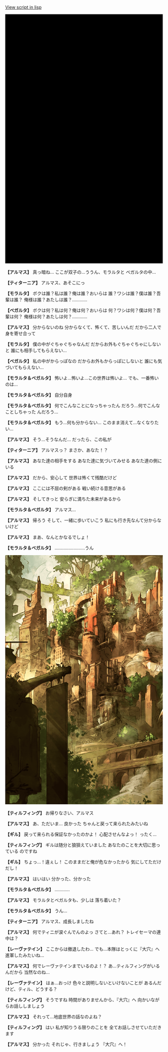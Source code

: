 [View script in lisp](../scripts/100705060.txt)

![bg_black.png](../images/backgrounds/bg_black.png)

**【アルマス】**
真っ暗ね…
ここが双子の…ううん、モラルタと
ベガルタの中…

**【ティターニア】**
アルマス、あそこにっ

**【モラルタ】**
ボクは誰？私は誰？俺は誰？おいらは
誰？ワシは誰？僕は誰？吾輩は誰？
俺様は誰？あたしは誰？…………

**【ベガルタ】**
ボクは何？私は何？俺は何？おいらは
何？ワシは何？僕は何？吾輩は何？
俺様は何？あたしは何？…………

**【アルマス】**
分からないのね
分からなくて、怖くて、苦しいんだ
だから二人で身を寄せ合って

**【モラルタ】**
僕の中がぐちゃぐちゃなんだ
だからお外もぐちゃぐちゃにしないと
誰にも相手してもらえない…

**【ベガルタ】**
私の中がからっぽなの
だからお外もからっぽにしないと
誰にも気づいてもらえない…

**【モラルタ＆ベガルタ】**
怖いよ…怖いよ…この世界は怖いよ…
でも、一番怖いのは…

**【モラルタ＆ベガルタ】**
自分自身

**【モラルタ＆ベガルタ】**
何でこんなことになっちゃったん
だろう…何でこんなことしちゃった
んだろう…

**【モラルタ＆ベガルタ】**
もう…何も分からない…
このまま消えて…なくなりたい…

**【アルマス】**
そう…そうなんだ…
だったら、この私が

**【ティターニア】**
アルマスっ？
まさか、あなた！？

**【アルマス】**
あなた達の相手をする
あなた達に気づいてみせる
あなた達の側にいる

**【アルマス】**
だから、安心して
世界は怖くて残酷だけど

**【アルマス】**
ここには不屈の剣がある
戦い続ける意思がある

**【アルマス】**
そしてきっと
安らぎに満ちた未来があるから

**【モラルタ＆ベガルタ】**
アルマス…

**【アルマス】**
帰ろう
そして、一緒に歩いていこう
私にも行き先なんて分からないけど

**【アルマス】**
まあ、なんとかなるでしょ！

**【モラルタ＆ベガルタ】**
……………………うん

![beast_world_town2.png](../images/backgrounds/beast_world_town2.png)

**【ティルフィング】**
お帰りなさい、アルマス

**【アルマス】**
あ、ただいま…
良かった
ちゃんと戻って来られたみたいね

**【ギル】**
戻って来られる保証なかったのかよ！
心配させんなよっ！
ったく…

**【ティルフィング】**
ギルは随分と狼狽えていました
あなたのことを大切に思っている
のですね

**【ギル】**
ちょっ…！違ぇし！
このままだと俺が危なかったから
気にしてただけだし！

**【アルマス】**
はいはい
分かった、分かった

**【モラルタ＆ベガルタ】**
…………

**【アルマス】**
モラルタとベガルタも、少しは
落ち着いた？

**【モラルタ＆ベガルタ】**
うん…

**【ティターニア】**
アルマス、成長しましたね

**【アルマス】**
何でティニが涙ぐんでんのよっ
さてと…あれ？
トレイセーマの連中は？

**【レーヴァテイン】**
ここからは撤退したわ…
でも…本隊はとっくに『大穴』へ
進軍したみたいね…

**【アルマス】**
何でレーヴァテインまでいるのよ！？
あ…ティルフィングがいるんだから
当然なのね…

**【レーヴァテイン】**
はぁ…おっけ
色々と説明しないといけないことが
あるんだけど、ティル、どうする？

**【ティルフィング】**
そうですね
時間がありませんから、『大穴』へ
向かいながらお話ししましょう

**【アルマス】**
それって…地底世界の話なのよね？

**【ティルフィング】**
はい
私が知りうる限りのことを
全てお話しさせていただきます

**【アルマス】**
分かった
それじゃ、行きましょう
『大穴』へ！